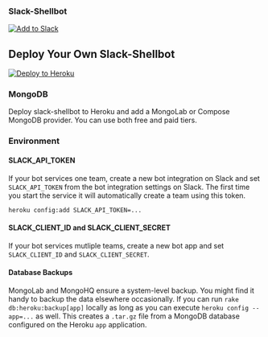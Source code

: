 ### Slack-Shellbot

[![Add to Slack](https://platform.slack-edge.com/img/add_to_slack@2x.png)](http://shell.playplay.io)

## Deploy Your Own Slack-Shellbot

[![Deploy to Heroku](https://www.herokucdn.com/deploy/button.png)](https://heroku.com/deploy?template=https://github.com/dblock/slack-shellbot)

### MongoDB

Deploy slack-shellbot to Heroku and add a MongoLab or Compose MongoDB provider. You can use both free and paid tiers.

### Environment

#### SLACK_API_TOKEN

If your bot services one team, create a new bot integration on Slack and set `SLACK_API_TOKEN` from the bot integration settings on Slack. The first time you start the service it will automatically create a team using this token.

```
heroku config:add SLACK_API_TOKEN=...
```

#### SLACK_CLIENT_ID and SLACK_CLIENT_SECRET

If your bot services mutliple teams, create a new bot app and set `SLACK_CLIENT_ID` and `SLACK_CLIENT_SECRET`.

#### Database Backups

MongoLab and MongoHQ ensure a system-level backup. You might find it handy to backup the data elsewhere occasionally. If you can run `rake db:heroku:backup[app]` locally as long as you can execute `heroku config --app=...` as well. This creates a `.tar.gz` file from a MongoDB database configured on the Heroku `app` application.
